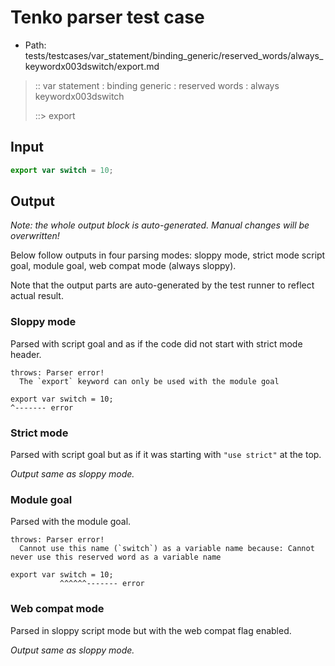 # Tenko parser test case

- Path: tests/testcases/var_statement/binding_generic/reserved_words/always_keywordx003dswitch/export.md

> :: var statement : binding generic : reserved words : always keywordx003dswitch
>
> ::> export

## Input

`````js
export var switch = 10;
`````

## Output

_Note: the whole output block is auto-generated. Manual changes will be overwritten!_

Below follow outputs in four parsing modes: sloppy mode, strict mode script goal, module goal, web compat mode (always sloppy).

Note that the output parts are auto-generated by the test runner to reflect actual result.

### Sloppy mode

Parsed with script goal and as if the code did not start with strict mode header.

`````
throws: Parser error!
  The `export` keyword can only be used with the module goal

export var switch = 10;
^------- error
`````

### Strict mode

Parsed with script goal but as if it was starting with `"use strict"` at the top.

_Output same as sloppy mode._

### Module goal

Parsed with the module goal.

`````
throws: Parser error!
  Cannot use this name (`switch`) as a variable name because: Cannot never use this reserved word as a variable name

export var switch = 10;
           ^^^^^^------- error
`````


### Web compat mode

Parsed in sloppy script mode but with the web compat flag enabled.

_Output same as sloppy mode._
